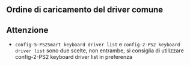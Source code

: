 ## Ordine di caricamento del driver comune

## Attenzione

- `config-5-PS2Smart keyboard driver list` e `config-2-PS2 keyboard driver list` sono due scelte, non entrambe, si consiglia di utilizzare config-2-PS2 keyboard driver list in preferenza
